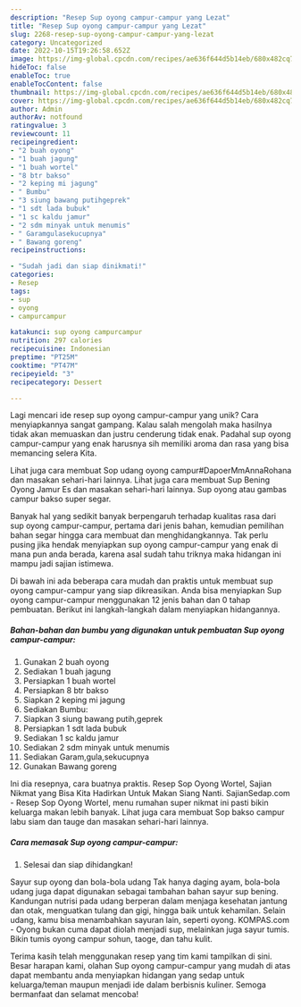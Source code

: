 ```yaml
---
description: "Resep Sup oyong campur-campur yang Lezat"
title: "Resep Sup oyong campur-campur yang Lezat"
slug: 2268-resep-sup-oyong-campur-campur-yang-lezat
category: Uncategorized
date: 2022-10-15T19:26:58.652Z
image: https://img-global.cpcdn.com/recipes/ae636f644d5b14eb/680x482cq70/sup-oyong-campur-campur-foto-resep-utama.jpg
hideToc: false
enableToc: true
enableTocContent: false
thumbnail: https://img-global.cpcdn.com/recipes/ae636f644d5b14eb/680x482cq70/sup-oyong-campur-campur-foto-resep-utama.jpg
cover: https://img-global.cpcdn.com/recipes/ae636f644d5b14eb/680x482cq70/sup-oyong-campur-campur-foto-resep-utama.jpg
author: Admin
authorAv: notfound
ratingvalue: 3
reviewcount: 11
recipeingredient:
- "2 buah oyong"
- "1 buah jagung"
- "1 buah wortel"
- "8 btr bakso"
- "2 keping mi jagung"
- " Bumbu"
- "3 siung bawang putihgeprek"
- "1 sdt lada bubuk"
- "1 sc kaldu jamur"
- "2 sdm minyak untuk menumis"
- " Garamgulasekucupnya"
- " Bawang goreng"
recipeinstructions:

- "Sudah jadi dan siap dinikmati!"
categories:
- Resep
tags:
- sup
- oyong
- campurcampur

katakunci: sup oyong campurcampur 
nutrition: 297 calories
recipecuisine: Indonesian
preptime: "PT25M"
cooktime: "PT47M"
recipeyield: "3"
recipecategory: Dessert

---
```





Lagi mencari ide resep sup oyong campur-campur yang unik? Cara menyiapkannya sangat gampang. Kalau salah mengolah maka hasilnya tidak akan memuaskan dan justru cenderung tidak enak. Padahal sup oyong campur-campur yang enak harusnya sih memiliki aroma dan rasa yang bisa memancing selera Kita.





Lihat juga cara membuat Sop udang oyong campur#DapoerMmAnnaRohana dan masakan sehari-hari lainnya. Lihat juga cara membuat Sup Bening Oyong Jamur Es dan masakan sehari-hari lainnya. Sup oyong atau gambas campur bakso super segar.

Banyak hal yang sedikit banyak berpengaruh terhadap kualitas rasa dari sup oyong campur-campur, pertama dari jenis bahan, kemudian pemilihan bahan segar hingga cara membuat dan menghidangkannya. Tak perlu pusing jika hendak menyiapkan sup oyong campur-campur yang enak di mana pun anda berada, karena asal sudah tahu triknya maka hidangan ini mampu jadi sajian istimewa.






Di bawah ini ada beberapa cara mudah dan praktis untuk membuat sup oyong campur-campur yang siap dikreasikan. Anda bisa menyiapkan Sup oyong campur-campur menggunakan 12 jenis bahan dan 0 tahap pembuatan. Berikut ini langkah-langkah dalam menyiapkan hidangannya.

<!--inarticleads1-->

##### Bahan-bahan dan bumbu yang digunakan untuk pembuatan Sup oyong campur-campur:

1. Gunakan 2 buah oyong
1. Sediakan 1 buah jagung
1. Persiapkan 1 buah wortel
1. Persiapkan 8 btr bakso
1. Siapkan 2 keping mi jagung
1. Sediakan  Bumbu:
1. Siapkan 3 siung bawang putih,geprek
1. Persiapkan 1 sdt lada bubuk
1. Sediakan 1 sc kaldu jamur
1. Sediakan 2 sdm minyak untuk menumis
1. Sediakan  Garam,gula,sekucupnya
1. Gunakan  Bawang goreng


Ini dia resepnya, cara buatnya praktis. Resep Sop Oyong Wortel, Sajian Nikmat yang Bisa Kita Hadirkan Untuk Makan Siang Nanti. SajianSedap.com - Resep Sop Oyong Wortel, menu rumahan super nikmat ini pasti bikin keluarga makan lebih banyak. Lihat juga cara membuat Sop bakso campur labu siam dan tauge dan masakan sehari-hari lainnya. 

<!--inarticleads2-->

##### Cara memasak Sup oyong campur-campur:


1. Selesai dan siap dihidangkan!

Sayur sup oyong dan bola-bola udang Tak hanya daging ayam, bola-bola udang juga dapat digunakan sebagai tambahan bahan sayur sup bening. Kandungan nutrisi pada udang berperan dalam menjaga kesehatan jantung dan otak, menguatkan tulang dan gigi, hingga baik untuk kehamilan. Selain udang, kamu bisa menambahkan sayuran lain, seperti oyong. KOMPAS.com - Oyong bukan cuma dapat diolah menjadi sup, melainkan juga sayur tumis. Bikin tumis oyong campur sohun, taoge, dan tahu kulit. 

Terima kasih telah menggunakan resep yang tim kami tampilkan di sini. Besar harapan kami, olahan Sup oyong campur-campur yang mudah di atas dapat membantu anda menyiapkan hidangan yang sedap untuk keluarga/teman maupun menjadi ide dalam berbisnis kuliner. Semoga bermanfaat dan selamat mencoba!
